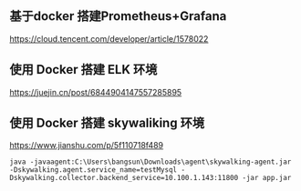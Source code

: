 
## 基于docker 搭建Prometheus+Grafana
https://cloud.tencent.com/developer/article/1578022

## 使用 Docker 搭建 ELK 环境
https://juejin.cn/post/6844904147557285895

## 使用 Docker 搭建 skywaliking 环境
https://www.jianshu.com/p/5f110718f489

```
java -javaagent:C:\Users\bangsun\Downloads\agent\skywalking-agent.jar -Dskywalking.agent.service_name=testMysql -Dskywalking.collector.backend_service=10.100.1.143:11800 -jar app.jar
```


